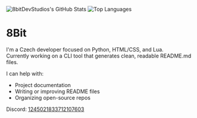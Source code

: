 ![8bitDevStudios's GitHub Stats](https://github-readme-stats.vercel.app/api?username=8bitDevStudios&show_icons=true&theme=github_dark&hide_border=true)
![Top Languages](https://github-readme-stats.vercel.app/api/top-langs/?username=8bitDevStudios&layout=compact&theme=github_dark&hide_border=true)

# 8Bit
I'm a Czech developer focused on Python, HTML/CSS, and Lua.  
Currently working on a CLI tool that generates clean, readable README.md files.

I can help with:
- Project documentation  
- Writing or improving README files  
- Organizing open-source repos

Discord: [1245021833712107603](https://discord.com/users/1245021833712107603)
